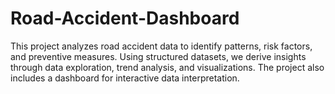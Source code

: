 # Road-Accident-Dashboard
This project analyzes road accident data to identify patterns, risk factors, and preventive measures. Using structured datasets, we derive insights through data exploration, trend analysis, and visualizations. The project also includes a dashboard for interactive data interpretation.
